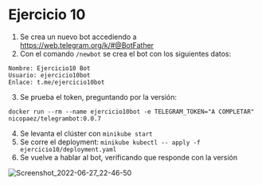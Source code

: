 # Ejercicio 10

1. Se crea un nuevo bot accediendo a https://web.telegram.org/k/#@BotFather
2. Con el comando `/newbot` se crea el bot con los siguientes datos:
```
Nombre: Ejercicio10 Bot
Usuario: ejercicio10bot
Enlace: t.me/ejercicio10bot
```
3. Se prueba el token, preguntando por la versión:
```
docker run --rm --name ejercicio10bot -e TELEGRAM_TOKEN="A COMPLETAR" nicopaez/telegrambot:0.0.7
```


4. Se levanta el clúster con `minikube start`
5. Se corre el deployment: `minikube kubectl -- apply -f ejercicio10/deployment.yaml`
6. Se vuelve a hablar al bot, verificando que responde con la versión
 
![Screenshot_2022-06-27_22-46-50](https://user-images.githubusercontent.com/11827199/176075029-20f106f9-4610-4a70-a3c4-91e6b1e8cccf.png)

